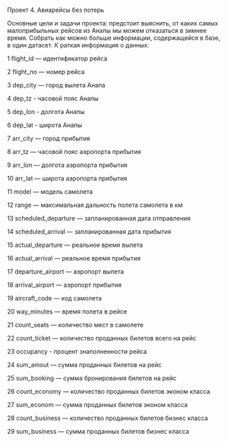 Проект 4. Авиарейсы без потерь

Основные цели и задачи проекта: предстоит выяснить, от каких самых малоприбыльных рейсов из Анапы мы можем отказаться в зимнее время. Cобрать как можно больше информации, содержащейся в базе, в один датасет. К раткая информация о данных:

1 flight_id — идентификатор рейса

2 flight_no — номер рейса

3 dep_city — город вылета Анапа

4 dep_tz - часовой пояс Анапы

5 dep_lon - долгота Анапы

6 dep_lat - широта Анапы

7 arr_city — город прибытия

8 arr_tz — часовой пояс аэропорта прибытия

9 arr_lon — долгота аэропорта прибытия

10 arr_lat — широта аэропорта прибытия

11 model — модель самолета

12 range — максимальная дальность полета самолета в км

13 scheduled_departure — запланированная дата отправления

14 scheduled_arrival — запланированная дата прибытия

15 actual_departure — реальное время вылета

16 actual_arrival — реальное время прибытия

17 departure_airport — аэропорт вылета

18 arrival_airport — аэропорт прибытия

19 aircraft_code — код самолета

20 way_minutes — время полета в рейсе

21 count_seats — количество мест в самолете

22 count_ticket — количество проданных билетов всего на рейс

23 occupancy - процент знаполненности рейса

24 sum_amout — сумма проданных билетов на рейс

25 sum_booking — сумма бронирования билетов на рейс

26 count_economy — количество проданных билетов эконом класса

27 sum_econom — сумма проданных билетов эконом класса

28 count_business — количество проданных билетов бизнес класса

29 sum_business — сумма проданных билетов бизнес класса


















